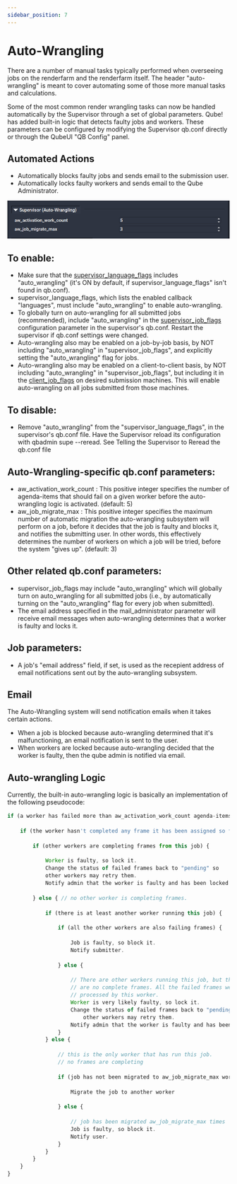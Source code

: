 ```yaml
---
sidebar_position: 7
---
```


# Auto-Wrangling

There are a number of manual tasks typically performed when overseeing jobs on the renderfarm and the renderfarm itself. The header "auto-wrangling" is meant to cover automating some of those more manual tasks and calculations.

Some of the most common render wrangling tasks can now be handled automatically by the Supervisor through a set of global parameters. Qube! has added built-in logic that detects faulty jobs and workers. These parameters can be configured by modifying the Supervisor qb.conf directly or through the QubeUI "QB Config" panel.

## Automated Actions

* Automatically blocks faulty jobs and sends email to the submission user.
* Automatically locks faulty workers and sends email to the Qube Administrator.

![image](img/03862356C40D9A271CA6CF8AA87CAACACD6440D2.png)

## To enable:

* Make sure that the [supervisor_language_flags](../configuration-parameter-reference/supervisor_language_flags) includes "auto_wrangling" (it's ON by default, if supervisor_language_flags" isn't found in qb.conf).
* supervisor_language_flags, which lists the enabled callback "languages", must include "auto_wrangling" to enable auto-wrangling.
* To globally turn on auto-wrangling for all submitted jobs (recommended), include "auto_wrangling" in the [supervisor_job_flags](../configuration-parameter-reference/supervisor_job_flags) configuration parameter in the supervisor's qb.conf. Restart the supervisor if qb.conf settings were changed.
* Auto-wrangling also may be enabled on a job-by-job basis, by NOT including "auto_wrangling" in "supervisor_job_flags", and explicitly setting the "auto_wrangling" flag for jobs.
* Auto-wrangling also may be enabled on a client-to-client basis, by NOT including "auto_wrangling" in "supervisor_job_flags", but including it in the [client_job_flags](../configuration-parameter-reference/client_job_flags) on desired submission machines. This will enable auto-wrangling on all jobs submitted from those machines.

## To disable:

* Remove "auto_wrangling" from the "supervisor_language_flags", in the supervisor's qb.conf file. Have the Supervisor reload its configuration with qbadmin supe --reread. See Telling the Supervisor to Reread the qb.conf file

## Auto-Wrangling-specific qb.conf parameters:

* aw_activation_work_count : This positive integer specifies the number of agenda-items that should fail on a given worker before the auto-wrangling logic is activated. (default: 5)
* aw_job_migrate_max : This positive integer specifies the maximum number of automatic migration the auto-wrangling subsystem will perform on a job, before it decides that the job is faulty and blocks it, and notifies the submitting user. In other words, this effectively determines the number of workers on which a job will be tried, before the system "gives up". (default: 3)

## Other related qb.conf parameters:

* supervisor_job_flags may include "auto_wrangling" which will globally turn on auto_wrangling for all submitted jobs (i.e., by automatically turning on the "auto_wrangling" flag for every job when submitted).
* The email address specified in the mail_administrator parameter will receive email messages when auto-wrangling determines that a worker is faulty and locks it.

## Job parameters:

* A job's "email address" field, if set, is used as the recepient address of email notifications sent out by the auto-wrangling subsystem.

## Email
The Auto-Wrangling system will send notification emails when it takes certain actions.

* When a job is blocked because auto-wrangling determined that it's malfunctioning, an email notification is sent to the user.
* When workers are locked because auto-wrangling decided that the worker is faulty, then the qube admin is notified via email.

## Auto-wrangling Logic
Currently, the built-in auto-wrangling logic is basically an implementation of the following pseudocode:

```js
if (a worker has failed more than aw_activation_work_count agenda-items) {
    
    if (the worker hasn't completed any frame it has been assigned so far) {
    
        if (other workers are completing frames from this job) {
    
            Worker is faulty, so lock it.
            Change the status of failed frames back to "pending" so
            other workers may retry them.
            Notify admin that the worker is faulty and has been locked
         
        } else { // no other worker is completing frames.
         
            if (there is at least another worker running this job) {
                 
                if (all the other workers are also failing frames) {
    
                    Job is faulty, so block it.
                    Notify submitter.
    
                } else {
    
                    // There are other workers running this job, but there
                    // are no complete frames. All the failed frames were
                    // processed by this worker.
                    Worker is very likely faulty, so lock it.
                    Change the status of failed frames back to "pending" so
                        other workers may retry them.
                    Notify admin that the worker is faulty and has been locked
                }
            } else {
                 
                // this is the only worker that has run this job.
                // no frames are completing
                 
                if (job has not been migrated to aw_job_migrate_max workers) {
    
                    Migrate the job to another worker
    
                } else {
    
                    // job has been migrated aw_job_migrate_max times
                    Job is faulty, so block it.
                    Notify user.
                }
            }
        }
    }
}
```
